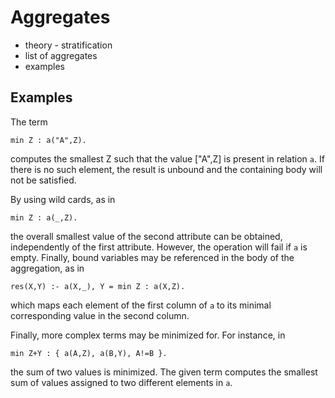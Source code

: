 # Aggregates

* theory - stratification
* list of aggregates
* examples

## Examples

The term 
```
min Z : a("A",Z).
```
computes the smallest Z such that the value ["A",Z] is present in relation `a`. If there is no such element, the result is unbound and the containing body will not be satisfied.

By using wild cards, as in
```
min Z : a(_,Z).
```
the overall smallest value of the second attribute can be obtained, independently of the first attribute. However, the operation will fail if `a` is empty. Finally, bound variables may be referenced in the body of the aggregation, as in
```
res(X,Y) :- a(X,_), Y = min Z : a(X,Z).
```
which maps each element of the first column of `a` to its minimal corresponding value in the second column.

Finally, more complex terms may be minimized for. For instance, in
```
min Z+Y : { a(A,Z), a(B,Y), A!=B }.
```
the sum of two values is minimized. The given term computes the smallest sum of values assigned to two different elements in `a`.


